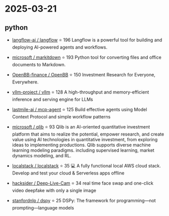 # 2025-03-21

## python

* [langflow-ai / langflow](https://github.com/langflow-ai/langflow) ⭐ 196
  Langflow is a powerful tool for building and deploying AI-powered agents and workflows.

* [microsoft / markitdown](https://github.com/microsoft/markitdown) ⭐ 193
  Python tool for converting files and office documents to Markdown.

* [OpenBB-finance / OpenBB](https://github.com/OpenBB-finance/OpenBB) ⭐ 150
  Investment Research for Everyone, Everywhere.

* [vllm-project / vllm](https://github.com/vllm-project/vllm) ⭐ 128
  A high-throughput and memory-efficient inference and serving engine for LLMs

* [lastmile-ai / mcp-agent](https://github.com/lastmile-ai/mcp-agent) ⭐ 125
  Build effective agents using Model Context Protocol and simple workflow patterns

* [microsoft / qlib](https://github.com/microsoft/qlib) ⭐ 93
  Qlib is an AI-oriented quantitative investment platform that aims to realize the potential, empower research, and create value using AI technologies in quantitative investment, from exploring ideas to implementing productions. Qlib supports diverse machine learning modeling paradigms. including supervised learning, market dynamics modeling, and RL.

* [localstack / localstack](https://github.com/localstack/localstack) ⭐ 35
  💻 A fully functional local AWS cloud stack. Develop and test your cloud & Serverless apps offline

* [hacksider / Deep-Live-Cam](https://github.com/hacksider/Deep-Live-Cam) ⭐ 34
  real time face swap and one-click video deepfake with only a single image

* [stanfordnlp / dspy](https://github.com/stanfordnlp/dspy) ⭐ 25
  DSPy: The framework for programming—not prompting—language models

